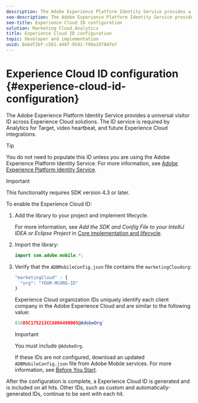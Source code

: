 ```yaml
---
description: The Adobe Experience Platform Identity Service provides a universal visitor ID across Experience Cloud solutions. The ID service is required by Analytics for Target, video heartbeat, and future Experience Cloud integrations.
seo-description: The Adobe Experience Platform Identity Service provides a universal visitor ID across Experience Cloud solutions. The ID service is required by Analytics for Target, video heartbeat, and future Experience Cloud integrations.
seo-title: Experience Cloud ID configuration
solution: Marketing Cloud,Analytics
title: Experience Cloud ID configuration
topic: Developer and implementation
uuid: 8ebdf2bf-c581-448f-9542-f99a19784fe7
---
```


# Experience Cloud ID configuration {#experience-cloud-id-configuration}

The Adobe Experience Platform Identity Service provides a universal visitor ID across Experience Cloud solutions. The ID service is required by Analytics for Target, video heartbeat, and future Experience Cloud integrations.

>[!TIP]
>
>You do not need to populate this ID unless you are using the Adobe Experience Platform Identity Service. For more information, see [Adobe Experience Platform Identity Service](https://marketing.adobe.com/resources/help/en_US/mcvid/).

>[!IMPORTANT]
>
>This functionality requires SDK version 4.3 or later.

To enable the Experience Cloud ID:

1. Add the library to your project and implement lifecycle.

   For more information, see *Add the SDK and Config File to your IntelliJ IDEA or Eclipse Project* in [Core implementation and lifecycle](/help/android/getting-started/dev-qs.md). 

1. Import the library: 

   ```java
   import com.adobe.mobile.*;
   ```

1. Verify that the `ADBMobileConfig.json` file contains the `marketingCloudorg`: 

   ```js
   "marketingCloud" : { 
     "org": "YOUR-MCORG-ID" 
   }
   ```

   Experience Cloud organization IDs uniquely identify each client company in the Adobe Experience Cloud and are similar to the following value:  

   ```js
   016D5C175213CCA80A490D05@AdobeOrg`
   ```

   >[!IMPORTANT]
   >
   >You must include `@AdobeOrg`.

   If these IDs are not configured, download an updated `ADBMobileConfig.json` file from Adobe Mobile services. For more information, see [Before You Start](/help/android/getting-started/requirements.md).

After the configuration is complete, a Experience Cloud ID is generated and is included on all hits. Other IDs, such as custom and automatically-generated IDs, continue to be sent with each hit. 
